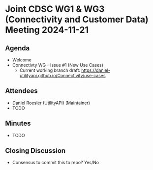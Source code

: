 # Joint CDSC WG1 & WG3 (Connectivity and Customer Data) Meeting 2024-11-21

## Agenda
* Welcome
* Connectivty WG - Issue #1 (New Use Cases)
    * Current working branch draft:  https://daniel-utilityapi.github.io/Connectivity/use-cases

## Attendees
* Daniel Roesler (UtilityAPI) (Maintainer)
* TODO

## Minutes
* TODO

## Closing Discussion
* Consensus to commit this to repo? Yes/No

